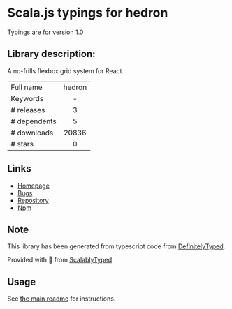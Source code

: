 
# Scala.js typings for hedron

Typings are for version 1.0

## Library description:
A no-frills flexbox grid system for React.

|                    |                 |
| ------------------ | :-------------: |
| Full name          | hedron |
| Keywords           | - |
| # releases         | 3 |
| # dependents       | 5 |
| # downloads        | 20836 |
| # stars            | 0 |

## Links
- [Homepage](https://github.com/garetmckinley/hedron)
- [Bugs](https://github.com/garetmckinley/hedron/issues)
- [Repository](https://github.com/garetmckinley/hedron)
- [Npm](https://www.npmjs.com/package/hedron)
    


## Note
This library has been generated from typescript code from [DefinitelyTyped](https://definitelytyped.org).

Provided with :purple_heart: from [ScalablyTyped](https://github.com/oyvindberg/ScalablyTyped)

## Usage
See [the main readme](../../readme.md) for instructions.


